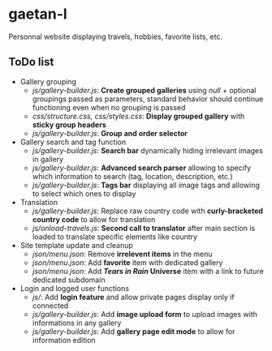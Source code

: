 # gaetan-l

Personnal website displaying travels, hobbies, favorite lists, etc.

## ToDo list

- Gallery grouping
  - *js/gallery-builder.js*: **Create grouped galleries** using *null* + optional groupings passed as parameters, standard behavior should continue functioning even when no grouping is passed
  - *css/structure.css, css/styles.css*: **Display grouped gallery** with **sticky group headers**
  - *js/gallery-builder.js*: **Group and order selector**
- Gallery search and tag function
  - *js/gallery-builder.js*: **Search bar** dynamically hiding irrelevant images in gallery
  - *js/gallery-builder.js*: **Advanced search parser** allowing to specify which information to search (tag, location, description, etc.)
  - *js/gallery-builder.js*: **Tags bar** displaying all image tags and allowing to select which ones to display
- Translation
  - *js/gallery-builder.js*: Replace raw country code with **curly-bracketed country code** to allow for translation
  - *js/onload-travels.js*: **Second call to translator** after main section is loaded to translate specific elements like country
- Site template update and cleanup
  - *json/menu.json*: Remove **irrelevent items** in the menu
  - *json/menu.json*: Add **favorite** item with dedicated gallery
  - *json/menu.json*: Add ***Tears in Rain* Universe** item with a link to future dedicated subdomain
- Login and logged user functions
  - *js/*: Add **login feature** and allow private pages display only if connected
  - *js/gallery-builder.js*: Add **image upload form** to upload images with informations in any gallery
  - *js/gallery-builder.js*: Add **gallery page edit mode** to allow for information edition